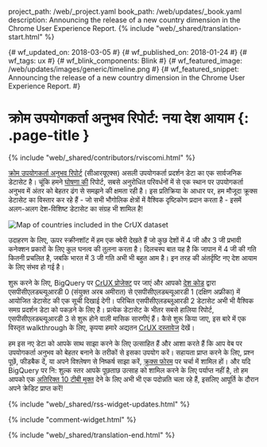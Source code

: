 project_path: /web/_project.yaml
book_path: /web/updates/_book.yaml
description: Announcing the release of a new country dimension in the Chrome User Experience Report.
{% include "web/_shared/translation-start.html" %}

{# wf_updated_on: 2018-03-05 #}
{# wf_published_on: 2018-01-24 #}
{# wf_tags: ux #}
{# wf_blink_components: Blink #}
{# wf_featured_image: /web/updates/images/generic/timeline.png #}
{# wf_featured_snippet: Announcing the release of a new country dimension in the Chrome User Experience Report. #}

# क्रोम उपयोगकर्ता अनुभव रिपोर्ट: नया देश आयाम {: .page-title }

{% include "web/_shared/contributors/rviscomi.html" %}

<div class="clearfix"></div>

[क्रोम उपयोगकर्ता अनुभव रिपोर्ट](/web/tools/chrome-user-experience-report/) (सीआरयूएक्स) असली उपयोगकर्ता प्रदर्शन डेटा का एक सार्वजनिक डेटासेट है। चूंकि हमने [घोषणा की](https://blog.chromium.org/2017/10/introducing-chrome-user-experience-report.html) रिपोर्ट, सबसे अनुरोधित परिवर्धनों में से एक स्थान पर उपयोगकर्ता अनुभव में अंतर को बेहतर ढंग से समझने की क्षमता रही है। इस प्रतिक्रिया के आधार पर, हम मौजूदा क्रूक्स डेटासेट का विस्तार कर रहे हैं - जो सभी भौगोलिक क्षेत्रों में वैश्विक दृष्टिकोण प्रदान करता है - इसमें अलग-अलग देश-विशिष्ट डेटासेट का संग्रह भी शामिल है!

<img src="/web/updates/images/2018/01/crux-countries.png"
    alt="Map of countries included in the CrUX dataset"/>

उदाहरण के लिए, ऊपर स्क्रीनशॉट में हम एक क्वेरी देखते हैं जो कुछ देशों में 4 जी और 3 जी प्रभावी कनेक्शन प्रकारों के लिए कुल घनत्व की तुलना करता है। दिलचस्प बात यह है कि जापान में 4 जी की गति कितनी प्रचलित है, जबकि भारत में 3 जी गति अभी भी बहुत आम है। इन तरह की अंतर्दृष्टि नए देश आयाम के लिए संभव हो गई है।

शुरू करने के लिए, BigQuery पर [CrUX प्रोजेक्ट](https://bigquery.cloud.google.com/dataset/chrome-ux-report:all) पर जाएं और आपको [देश कोड](https://en.wikipedia.org/wiki/ISO_3166-1_alpha-2) द्वारा एसपीसीएलडब्ल्यूआरडी 0 (संयुक्त अरब अमीरात) से एसपीसीएलडब्ल्यूआरडी 1 (दक्षिण अफ्रीका) में आयोजित डेटासेट की एक सूची दिखाई देगी। परिचित एसपीसीएलडब्लूआरडी 2 डेटासेट अभी भी वैश्विक समग्र प्रदर्शन डेटा को पकड़ने के लिए है। प्रत्येक डेटासेट के भीतर सबसे हालिया रिपोर्ट, एसपीसीएलडब्ल्यूआरडी 3 से शुरू होने वाली मासिक सारणीएं हैं। कैसे शुरू किया जाए, इस बारे में एक विस्तृत walkthrough के लिए, कृपया हमारे अद्यतन [CrUX दस्तावेज](/web/tools/chrome-user-experience-report/) देखें।

हम इस नए डेटा को आपके साथ साझा करने के लिए उत्साहित हैं और आशा करते हैं कि आप वेब पर उपयोगकर्ता अनुभव को बेहतर बनाने के तरीकों से इसका उपयोग करें। सहायता प्राप्त करने के लिए, प्रश्न पूछें, फीडबैक दें, या अपने विश्लेषण से निष्कर्ष साझा करें, [क्रुक्स फोरम](https://groups.google.com/a/chromium.org/forum/#!forum/chrome-ux-report) पर चर्चा में शामिल हों। और यदि BigQuery पर नि: शुल्क स्तर आपके पूछताछ उत्साह को शामिल करने के लिए पर्याप्त नहीं है, तो हम आपको एक [अतिरिक्त 10 टीबी मुक्त](https://docs.google.com/forms/d/e/1FAIpQLSeMYnz93JQuO7rPewVrKpLfxO7JREOysti0CQyRo31bc7cXHA/viewform) देने के लिए अभी भी एक पदोन्नति चला रहे हैं, इसलिए आपूर्ति के दौरान अपने क्रेडिट प्राप्त करें!

{% include "web/_shared/rss-widget-updates.html" %}

{% include "comment-widget.html" %}

{% include "web/_shared/translation-end.html" %}